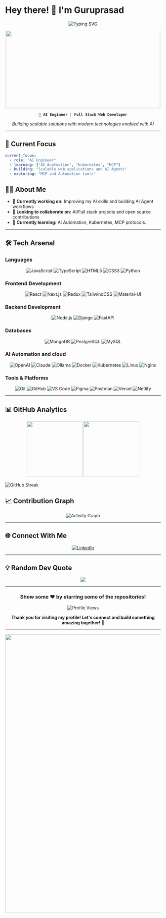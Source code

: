 # Hey there! 👋 I'm Guruprasad

<div align="center">

[![Typing SVG](https://readme-typing-svg.herokuapp.com?font=Fira+Code&weight=600&size=28&pause=1000&color=FF6B6B&background=00000000&center=true&vCenter=true&random=false&width=600&lines=Full+Stack+Developer;AI+Engineer;Problem+Solver;Open+Source+Contributor)](https://git.io/typing-svg)

<img src="https://user-images.githubusercontent.com/74038190/225813708-98b745f2-7d22-48cf-9150-083f1b00d6c9.gif" width="500" height="250"/>

**`🚀 AI Engineer | Full Stack Web Developer`**

*Building scalable solutions with modern technologies enabled with AI*

</div>

---

## 🎯 Current Focus

```yaml
current_focus:
  - role: "AI Engineer"
  - learning: ["AI Auotmation", "Kubernetes", "MCP"]
  - building: "Scalable web applications and AI Agents"
  - exploring: "MCP and Automation tools"
```

## 🙋‍♂️ About Me

- 🔭 **Currently working on:** Improving my AI skills and building AI Agent workflows
- 👯 **Looking to collaborate on:** AI/Full stack projects and open source contributions  
- 🌱 **Currently learning:** AI Automation, Kubernetes, MCP protocols.

---

## 🛠️ Tech Arsenal

### **Languages**
<div align="center">

![JavaScript](https://skillicons.dev/icons?i=js)
![TypeScript](https://skillicons.dev/icons?i=ts)
![HTML5](https://skillicons.dev/icons?i=html)
![CSS3](https://skillicons.dev/icons?i=css)
![Python](https://skillicons.dev/icons?i=python)

</div>

### **Frontend Development**
<div align="center">

![React](https://skillicons.dev/icons?i=react)
![Next.js](https://skillicons.dev/icons?i=nextjs)
![Redux](https://skillicons.dev/icons?i=redux)
![TailwindCSS](https://skillicons.dev/icons?i=tailwind)
![Material-UI](https://skillicons.dev/icons?i=materialui)

</div>

### **Backend Development**
<div align="center">

![Node.js](https://skillicons.dev/icons?i=nodejs)
![Django](https://skillicons.dev/icons?i=django)
![FastAPI](https://skillicons.dev/icons?i=fastapi)

</div>

### **Databases**
<div align="center">

![MongoDB](https://skillicons.dev/icons?i=mongodb)
![PostgreSQL](https://skillicons.dev/icons?i=postgres)
![MySQL](https://skillicons.dev/icons?i=mysql)

</div>

### **AI Automation and cloud**
<div align="center">

![OpenAI](https://upload.wikimedia.org/wikipedia/commons/4/4d/OpenAI_Logo.svg)
![Claude](https://upload.wikimedia.org/wikipedia/commons/7/78/Anthropic_logo.svg)
![Ollama](https://lobehub.com/icons/ollama)
![Docker](https://skillicons.dev/icons?i=docker)
![Kubernetes](https://img.shields.io/badge/kubernetes-%23326ce5.svg?style=for-the-badge&logo=kubernetes&logoColor=white)
![Linux](https://skillicons.dev/icons?i=linux)
![Nginx](https://skillicons.dev/icons?i=nginx)

</div>

### **Tools & Platforms**
<div align="center">

![Git](https://skillicons.dev/icons?i=git)
![GitHub](https://skillicons.dev/icons?i=github)
![VS Code](https://skillicons.dev/icons?i=vscode)
![Figma](https://skillicons.dev/icons?i=figma)
![Postman](https://skillicons.dev/icons?i=postman)
![Vercel](https://skillicons.dev/icons?i=vercel)
![Netlify](https://skillicons.dev/icons?i=netlify)

</div>

---

## 📊 GitHub Analytics

<div align="center">
  
<img height="180em" src="https://github-readme-stats.vercel.app/api?username=Prasadguru07&show_icons=true&theme=tokyonight&include_all_commits=true&count_private=true&hide_border=true&bg_color=0D1117&title_color=FF6B6B&icon_color=FF6B6B&text_color=FFF&ring_color=FF6B6B"/>

<img height="180em" src="https://github-readme-stats.vercel.app/api/top-langs/?username=Prasadguru07&layout=compact&langs_count=8&theme=tokyonight&hide_border=true&bg_color=0D1117&title_color=FF6B6B&text_color=FFF"/>

</div>

![GitHub Streak](https://github-readme-streak-stats.herokuapp.com/?user=Prasadguru07&theme=tokyonight&hide_border=true&background=0D1117&stroke=FF6B6B&ring=FF6B6B&fire=FF6B6B&currStreakLabel=FF6B6B)

</div>


## 📈 Contribution Graph

<div align="center">

![Activity Graph](https://github-readme-activity-graph.vercel.app/graph?username=Prasadguru07&bg_color=0D1117&color=FF6B6B&line=FF6B6B&point=FFFFFF&area=true&hide_border=true)

</div>


---

## 🌐 Connect With Me

<div align="center">

[![LinkedIn](https://img.shields.io/badge/LinkedIn-%230077B5.svg?style=for-the-badge&logo=linkedin&logoColor=white)](https://www.linkedin.com/in/guruprasad2903/)

</div>

---


## 💡 Random Dev Quote

<div align="center">

![](https://quotes-github-readme.vercel.app/api?type=horizontal&theme=tokyonight&border=true)

</div>

---

<div align="center">

### Show some ❤️ by starring some of the repositories!

![Profile Views](https://komarev.com/ghpvc/?username=bhavyabhut&color=ff6b6b&style=for-the-badge&label=PROFILE+VIEWS)

**Thank you for visiting my profile! Let's connect and build something amazing together! 🚀**

</div>

---

<div align="center">
  <img src="https://user-images.githubusercontent.com/74038190/212284100-561aa473-3905-4a80-b561-0d28506553ee.gif" width="900">
</div>
